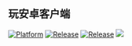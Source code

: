 ## 玩安卓客户端 ##

[![Platform][1]][2]  [![Release][3]][4]  [![Release][5]][6]  [![][7]][8] 

[1]:https://img.shields.io/badge/platform-Android-blue.svg  
[2]:https://github.com/Zkp275557625/Gank

[3]:https://img.shields.io/badge/API-21%2B-brightgreen.svg?style=flat
[4]:https://android-arsenal.com/api?level=21

[5]:https://img.shields.io/github/release/Zkp275557625/Gank.svg
[6]:https://github.com/Zkp275557625/Gank/releases/latest

[7]:https://img.shields.io/badge/QQ-275557625-blue.svg
[8]:http://wpa.qq.com/msgrd?v=3&uin=275557625&site=qq&menu=yes